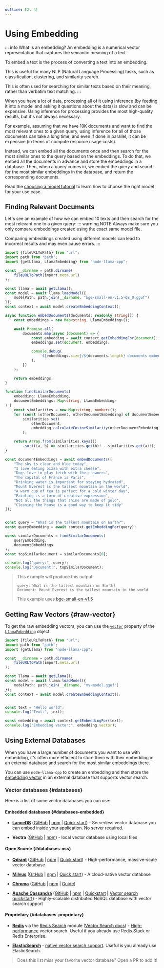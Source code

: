 ```yaml
---
outline: [2, 4]
---
```

# Using Embedding
::: info What is an embedding?
An embedding is a numerical vector representation that captures the semantic meaning of a text.

To embed a text is the process of converting a text into an embedding.

This is useful for many NLP (Natural Language Processing) tasks, such as classification, clustering, and similarity search.

This is often used for searching for similar texts based on their meaning, rather than verbatim text matching.
:::

When you have a lot of data, processing all of it using inference (by feeding it into a model and asking it questions about the data)
is slow and can be expensive.
Using inference for processing provides the most high-quality results, but it's not always necessary.

For example, assuming that we have 10K documents and want to find the most relevant ones to a given query,
using inference for all of those documents can take a long time, and even if done in parallel, it can be expensive (in terms of compute resource usage costs).

Instead, we can embed all the documents once and then search for the most similar ones to the query based on the embeddings.
To do that, we embed all the documents in advance and store the embeddings in a database.
Then, when a query comes in, we embed the query and search for the most similar embeddings in the database, and return the corresponding documents.

Read the [choosing a model tutorial](./choosing-a-model.md) to learn how to choose the right model for your use case.

## Finding Relevant Documents
Let's see an example of how we can embed 10 texts and then search for the most relevant one to a given query:
::: warning NOTE
Always make sure you only compare embeddings created using the exact same model file.

Comparing embeddings created using different models can lead to incorrect results and may even cause errors.
:::
```typescript
import {fileURLToPath} from "url";
import path from "path";
import {getLlama, LlamaEmbedding} from "node-llama-cpp";

const __dirname = path.dirname(
    fileURLToPath(import.meta.url)
);

const llama = await getLlama();
const model = await llama.loadModel({
    modelPath: path.join(__dirname, "bge-small-en-v1.5-q8_0.gguf")
});
const context = await model.createEmbeddingContext();

async function embedDocuments(documents: readonly string[]) {
    const embeddings = new Map<string, LlamaEmbedding>();

    await Promise.all(
        documents.map(async (document) => {
            const embedding = await context.getEmbeddingFor(document);
            embeddings.set(document, embedding);

            console.debug(
                `${embeddings.size}/${documents.length} documents embedded`
            );
        })
    );

    return embeddings;
}

function findSimilarDocuments(
    embedding: LlamaEmbedding,
    documentEmbeddings: Map<string, LlamaEmbedding>
) {
    const similarities = new Map<string, number>();
    for (const [otherDocument, otherDocumentEmbedding] of documentEmbeddings)
        similarities.set(
            otherDocument,
            embedding.calculateCosineSimilarity(otherDocumentEmbedding)
        );

    return Array.from(similarities.keys())
        .sort((a, b) => similarities.get(b)! - similarities.get(a)!);
}

const documentEmbeddings = await embedDocuments([
    "The sky is clear and blue today",
    "I love eating pizza with extra cheese",
    "Dogs love to play fetch with their owners",
    "The capital of France is Paris",
    "Drinking water is important for staying hydrated",
    "Mount Everest is the tallest mountain in the world",
    "A warm cup of tea is perfect for a cold winter day",
    "Painting is a form of creative expression",
    "Not all the things that shine are made of gold",
    "Cleaning the house is a good way to keep it tidy"
]);


const query = "What is the tallest mountain on Earth?";
const queryEmbedding = await context.getEmbeddingFor(query);

const similarDocuments = findSimilarDocuments(
    queryEmbedding,
    documentEmbeddings
);
const topSimilarDocument = similarDocuments[0];

console.log("query:", query);
console.log("Document:", topSimilarDocument);
```
> This example will produce this output:
> ```
> query: What is the tallest mountain on Earth?
> Document: Mount Everest is the tallest mountain in the world
> ```
> This example uses [bge-small-en-v1.5](https://huggingface.co/CompendiumLabs/bge-small-en-v1.5-gguf/blob/main/bge-small-en-v1.5-q8_0.gguf)

## Getting Raw Vectors {#raw-vector}
To get the raw embedding vectors, you can use the [`vector`](../api/classes/LlamaEmbedding.md#vector) property of the [`LlamaEmbedding`](../api/classes/LlamaEmbedding.md) object:
```typescript
import {fileURLToPath} from "url";
import path from "path";
import {getLlama} from "node-llama-cpp";

const __dirname = path.dirname(
    fileURLToPath(import.meta.url)
);

const llama = await getLlama();
const model = await llama.loadModel({
    modelPath: path.join(__dirname, "my-model.gguf")
});
const context = await model.createEmbeddingContext();


const text = "Hello world";
console.log("Text:", text);

const embedding = await context.getEmbeddingFor(text);
console.log("Embedding vector:", embedding.vector);
```

## Using External Databases
When you have a large number of documents you want to use with embedding, it's often more efficient to store them with their embedding in an external database and search for the most similar embeddings there.

You can use `node-llama-cpp` to create an embedding and then store the [embedding vector](#raw-vector) in an external database that supports vector search.

### Vector databases {#databases}
Here is a list of some vector databases you can use:

<script setup lang="ts">
import DataBadge from "../../.vitepress/components/DataBadge/DataBadge.vue";
</script>

#### Embedded databases {#databases-embedded}
* **[LanceDB](https://lancedb.com/)** ([GitHub](https://github.com/lancedb/lancedb) | [npm](https://www.npmjs.com/package/@lancedb/lancedb) | [Quick start](https://lancedb.github.io/lancedb/basic/#__tabbed_1_2)) - Serverless vector database you can embed inside your application. No server required.
  <br/><DataBadge title="Written in" content="Rust"/><DataBadge title="License" content="Apache-2.0"/>

* **Vectra** ([GitHub](https://github.com/Stevenic/vectra) | [npm](https://www.npmjs.com/package/vectra)) - local vector database using local files
  <br/><DataBadge title="Written in" content="TypeScript"/><DataBadge title="License" content="MIT"/>

#### Open Source {#databases-oss}
* **[Qdrant](https://qdrant.tech)** ([GitHub](https://github.com/qdrant/qdrant) | [npm](https://www.npmjs.com/package/@qdrant/js-client-rest) | [Quick start](https://qdrant.tech/documentation/quickstart)) - High-performance, massive-scale vector database
  <br/><DataBadge title="Written in" content="Rust"/><DataBadge title="License" content="Apache-2.0"/>

* **[Milvus](https://milvus.io/)** ([GitHub](https://github.com/milvus-io/milvus) | [npm](https://www.npmjs.com/package/@zilliz/milvus2-sdk-node) | [Quick start](https://github.com/milvus-io/milvus-sdk-node?tab=readme-ov-file#basic-usages)) - A cloud-native vector database
  <br/><DataBadge title="Written in" content="Go, C++"/><DataBadge title="License" content="Apache-2.0"/>

* **[Chroma](https://www.trychroma.com)** ([GitHub](https://github.com/chroma-core/chroma) | [npm](https://www.npmjs.com/package/chromadb) | [Guide](https://docs.trychroma.com/guides))
  <br/><DataBadge title="Written in" content="Python, Rust"/><DataBadge title="License" content="Apache-2.0"/>

* **[Apache Cassandra](https://cassandra.apache.org)** ([GitHub](https://github.com/apache/cassandra) | [npm](https://www.npmjs.com/package/cassandra-driver) | [Quickstart](https://cassandra.apache.org/_/quickstart.html) | [Vector search quickstart](https://cassandra.apache.org/doc/latest/cassandra/getting-started/vector-search-quickstart.html)) - Highly-scalable distributed NoSQL database with vector search support
  <br/><DataBadge title="Written in" content="Java"/><DataBadge title="License" content="Apache-2.0"/>

#### Proprietary {#databases-proprietary}
* **[Redis](https://redis.io/)** via the [Redis Search](https://github.com/RediSearch/RediSearch) module ([Vector Search docs](https://redis.io/docs/latest/develop/interact/search-and-query/query/vector-search/)) - [High-performance](https://redis.io/blog/benchmarking-results-for-vector-databases/) vector search. Useful if you already use Redis Stack or Redis Enterprise.
  <br/><DataBadge title="Written in" content="C"/><DataBadge title="License" content="Custom"/><DataBadge title="Not open source" content="Source available" href="https://redis.io/legal/licenses/"/><DataBadge title="Self hosting price" content="Free" href="https://github.com/redis/redis/blob/7.4.0/LICENSE.txt"/>

* **[ElasticSearch](https://www.elastic.co/elasticsearch)** - [native vector search support](https://www.elastic.co/elasticsearch/vector-database). Useful is you already use ElasticSearch.
  <br/><DataBadge title="Written in" content="Java"/><DataBadge title="License" content="Custom"/><DataBadge title="Partially open source" content="Source available" href="https://www.elastic.co/pricing/faq/licensing"/><DataBadge title="Self hosting price" content="Free" href="https://www.elastic.co/subscriptions"/>

> Does this list miss your favorite vector database? Open a PR to add it!
